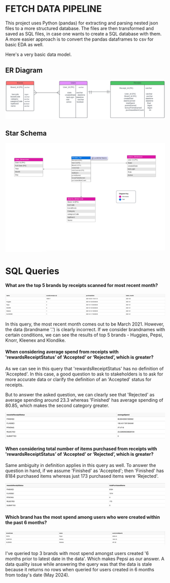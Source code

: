
# FETCH DATA PIPELINE

This project uses Python (pandas) for extracting and parsing nested json files to a more structured database. The files are then transformed and saved as SQL files, in case one wants to create a SQL database with them. A more easier approach is to convert the pandas dataframes to csv for basic EDA as well.

Here's a very basic data model.

## ER Diagram
![ER Diagram](/assets/erdiagram.png)


## Star Schema
![Modeling](/assets/datamodel.png)

# SQL Queries

#### What are the top 5 brands by receipts scanned for most recent month?

![Query 1](/assets/query1.png)

In this query, the most recent month comes out to be March 2021. However, the data (brandname '.') is clearly incorrect. If we consider brandnames with certain conditions, we can see the results of top 5 brands - Huggies, Pepsi, Knorr, Kleenex and Klondike.

#### When considering average spend from receipts with 'rewardsReceiptStatus’ of ‘Accepted’ or ‘Rejected’, which is greater?

As we can see in this query that 'rewardsReceiptStatus' has no definition of 'Accepted'. In this case, a good question to ask to stakeholders is to ask for more accurate data or clarify the definition of an 'Accepted' status for receipts.

But to answer the asked question, we can clearly see that 'Rejected' as average spending around 23.3 whereas 'Finished' has average spending of 80.85, which makes the second category greater.

![Query 2](/assets/query2.png)

#### When considering total number of items purchased from receipts with 'rewardsReceiptStatus’ of ‘Accepted’ or ‘Rejected’, which is greater?

Same ambiguity in definition applies in this query as well. To answer the question in hand, if we assume 'Finished' as 'Accepted'; then 'Finished' has 8184 purchased items whereas just 173 purchased items were 'Rejected'.

![Query 3](/assets/query3.png)

#### Which brand has the most spend among users who were created within the past 6 months?

![Query 4](/assets/query4.png)

I've queried top 3 brands with most spend amongst users created '6 months prior to latest date in the data'. Which makes Pepsi as our answer.
A data quality issue while answering the query was that the data is stale because it returns no rows when queried for users created in 6 months from today's date (May 2024).

